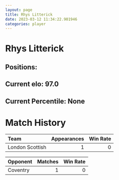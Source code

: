 ```yaml
---  
layout: page  
title: Rhys Litterick  
date: 2023-03-12 11:34:22.901946  
categories: player  
---
```

# Rhys Litterick

## Positions: 

## Current elo: 97.0

## Current Percentile: None

# Match History


| Team            |   Appearances |   Win Rate |
|:----------------|--------------:|-----------:|
| London Scottish |             1 |          0 |

| Opponent   |   Matches |   Win Rate |
|:-----------|----------:|-----------:|
| Coventry   |         1 |          0 |